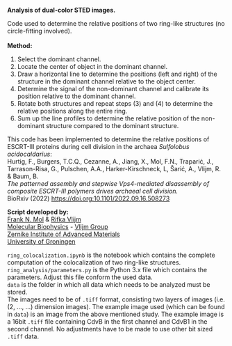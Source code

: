 <b>Analysis of dual-color STED images.</b><br>

Code used to determine the relative positions of two ring-like structures (no circle-fitting involved).<br><br>
<b>Method: </b>
<ol>
<li> Select the dominant channel.
<li> Locate the center of object in the dominant channel.
<li> Draw a horizontal line to determine the positions (left and right) of the structure in the dominant channel relative to the object center.
<li> Determine the signal of the non-dominant channel and calibrate its position relative to the dominant channel.
<li> Rotate both structures and repeat steps (3) and (4) to determine the relative positions along the entire ring.
<li> Sum up the line profiles to determine the relative position of the non-dominant structure compared to the dominant structure.
</ol>
        
This code  has been implemented to determine the relative positions of ESCRT-III proteins during cell division in the archaea <i>Sulfolobus acidocaldarius</i>:<br>
Hurtig, F., Burgers, T.C.Q., Cezanne, A., Jiang, X., Mol, F.N., Traparić, J., Tarrason-Risa, G., Pulschen, A.A., Harker-Kirschneck, L, Šarić, A., Vlijm, R. & Baum, B.<br>
<i>The patterned assembly and stepwise Vps4-mediated disassembly
of composite ESCRT-III polymers drives archaeal cell division.</i><br>
BioRxiv (2022) <a href="https://doi.org:10.1101/2022.09.16.508273">https://doi.org:10.1101/2022.09.16.508273</a><br>

<b>Script developed by:</b><br>
<a href="https://www.rug.nl/staff/frank.mol/">Frank N. Mol</a> & 
<a href="https://www.rug.nl/staff/r.vlijm/">Rifka Vlijm</a> <br>
<a href="https://www.rug.nl/research/zernike/molecular-biophysics/">Molecular Biophysics</a> - 
<a href="https://www.rug.nl/research/zernike/molecular-biophysics/vlijm-group/">Vlijm Group</a><br>
<a href="https://www.rug.nl/research/zernike/">Zernike Institute of Advanced Materials</a><br>
<a href="https://www.rug.nl/">University of Groningen</a><br>

`ring_colocalization.ipynb` is the notebook which contains the complete computation of the colocalization of two ring-like structures.<br>
`ring_analysis/parameters.py` is the Python 3.x file which contains the parameters. Adjust this file conform the used data.<br>
`data` is the folder in which all data which needs to be analyzed must be stored. <br>
The images need to be of `.tiff` format, consisting two layers of images (i.e. (2, ..., ...) dimension images).
The example image used (which can be found in `data`) is an image from the above mentioned study. The example image is a 16bit `.tiff` file containing CdvB in the first channel and CdvB1 in the second channel. No adjustments have to be made to use other bit sized `.tiff` data.
